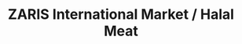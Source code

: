 ---
title: "ZARIS International Market / Halal Meat"
url: /centennial/zaris-international-market-halal-meat/
shop: Supermarkt
---